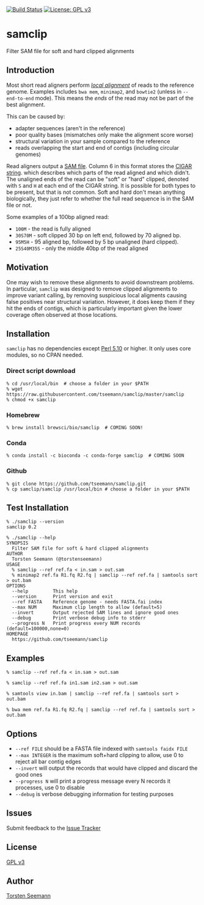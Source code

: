 [![Build Status](https://travis-ci.org/tseemann/samclip.svg?branch=master)](https://travis-ci.org/tseemann/samclip) [![License: GPL v3](https://img.shields.io/badge/License-GPL%20v3-blue.svg)](https://www.gnu.org/licenses/gpl-3.0)

# samclip

Filter SAM file for soft and hard clipped alignments

## Introduction

Most short read aligners perform 
[*local alignment*](https://en.wikipedia.org/wiki/Sequence_alignment#Global_and_local_alignments)
of reads to the reference genome.
Examples includes `bwa mem`, `minimap2`, and `bowtie2` (unless in `--end-to-end` mode).
This means the *ends* of the read may not be part of the best alignment.

This can be caused by:
* adapter sequences (aren't in the reference)
* poor quality bases (mismatches only make the alignment score worse)
* structural variation in your sample compared to the reference
* reads overlapping the start and end of contigs (including circular genomes)

Read aligners output a [SAM file](https://en.wikipedia.org/wiki/SAM_(file_format)).
Column 6 in this format stores the 
[CIGAR string](https://www.drive5.com/usearch/manual/cigar.html).
which describes which parts of the read aligned and which didn't.
The unaligned ends of the read can be "soft" or "hard" clipped, 
denoted with `S` and `H` at each end of the CIGAR string. 
It is possible for both types to be present, but that is not common.
Soft and hard don't mean anything biologically, they just refer
to whether the full read sequence is in the SAM file or not.

Some examples of a 100bp aligned read:
* `100M` - the read is fully aligned
* `30S70M` - soft clipped 30 bp on left end, followed by 70 aligned bp.
* `95M5H` - 95 aligned bp, followed by 5 bp unaligned (hard clipped).
* `25S40M35S` - only the middle 40bp of the read aligned

## Motivation

One may wish to remove these alignments to avoid downstream problems.
In particular, `samclip` was designed to remove clipped alignments
to improve variant calling, by removing suspicious local aligments
causing false positives near structural variation. However, it does
keep them if they hit the ends of contigs, which is particularly
important given the lower coverage often observed at those locations.

## Installation

`samclip` has no dependencies except [Perl 5.10](https://www.perl.org/)
or higher. It only uses core modules, so no CPAN needed.

### Direct script download
```
% cd /usr/local/bin  # choose a folder in your $PATH
% wget https://raw.githubusercontent.com/tseemann/samclip/master/samclip
% chmod +x samclip
```
### Homebrew
```
% brew install brewsci/bio/samclip  # COMING SOON!
```
### Conda
```
% conda install -c bioconda -c conda-forge samclip  # COMING SOON
```
### Github
```
% git clone https://github.com/tseemann/samclip.git
% cp samclip/samclip /usr/local/bin # choose a folder in your $PATH
```

## Test Installation

```
% ./samclip --version
samclip 0.2

% ./samclip --help
SYNOPSIS
  Filter SAM file for soft & hard clipped alignments
AUTHOR
  Torsten Seemann (@torstenseemann)
USAGE
  % samclip --ref ref.fa < in.sam > out.sam
  % minimap2 ref.fa R1.fq R2.fq | samclip --ref ref.fa | samtools sort > out.bam
OPTIONS
  --help         This help
  --version      Print version and exit
  --ref FASTA    Reference genome - needs FASTA.fai index
  --max NUM      Maximum clip length to allow (default=5)
  --invert       Output rejected SAM lines and ignore good ones
  --debug        Print verbose debug info to stderr
  --progress N   Print progress every NUM records (default=100000,none=0)
HOMEPAGE
  https://github.com/tseemann/samclip
```

## Examples
```
% samclip --ref ref.fa < in.sam > out.sam

% samclip --ref ref.fa in1.sam in2.sam > out.sam

% samtools view in.bam | samclip --ref ref.fa | samtools sort > out.bam

% bwa mem ref.fa R1.fq R2.fq | samclip --ref ref.fa | samtools sort > out.bam 
```

## Options

* `--ref FILE` should be a FASTA file indexed with `samtools faidx FILE`
* `--max INTEGER` is the maximum soft+hard clipping to allow, use 0 to reject all bar contig edges
* `--invert` will output the records that would have clipped and discard the good ones
* `--progress N` will print a progress message every N records it processes, use 0 to disable
* `--debug` is verbose debugging information for testing purposes

## Issues

Submit feedback to the [Issue Tracker](https://github.com/tseemann/samclip/issues)

## License

[GPL v3](https://raw.githubusercontent.com/tseemann/samclip/master/LICENSE)

## Author

[Torsten Seemann](http://tseemann.github.io/)
